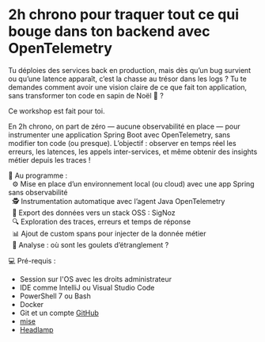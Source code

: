 # 2h chrono pour traquer tout ce qui bouge dans ton backend avec OpenTelemetry

Tu déploies des services back en production, mais dès qu’un bug survient ou qu’une latence apparaît, c’est la chasse au trésor dans les logs ? Tu te demandes comment avoir une vision claire de ce que fait ton application, sans transformer ton code en sapin de Noël 🌲 ?

Ce workshop est fait pour toi.

En 2h chrono, on part de zéro — aucune observabilité en place — pour instrumenter une application Spring Boot avec OpenTelemetry, sans modifier ton code (ou presque).
L’objectif : observer en temps réel les erreurs, les latences, les appels inter-services, et même obtenir des insights métier depuis les traces !

🧭 Au programme :  
&nbsp; ⚙️ Mise en place d’un environnement local (ou cloud) avec une app Spring sans observabilité  
&nbsp; 🕵️ Instrumentation automatique avec l’agent Java OpenTelemetry  
&nbsp; 📡 Export des données vers un stack OSS : SigNoz  
&nbsp; 🔍 Exploration des traces, erreurs et temps de réponse  
&nbsp; 📊 Ajout de custom spans pour injecter de la donnée métier  
&nbsp; 🎯 Analyse : où sont les goulets d’étranglement ?

💻 Pré-requis :

- Session sur l'OS avec les droits administrateur
- IDE comme IntelliJ ou Visual Studio Code
- PowerShell 7 ou Bash
- Docker
- Git et un compte [GitHub](https://github.com/)
- [mise](https://mise.jdx.dev/getting-started.html)
- [Headlamp](https://headlamp.dev/)
